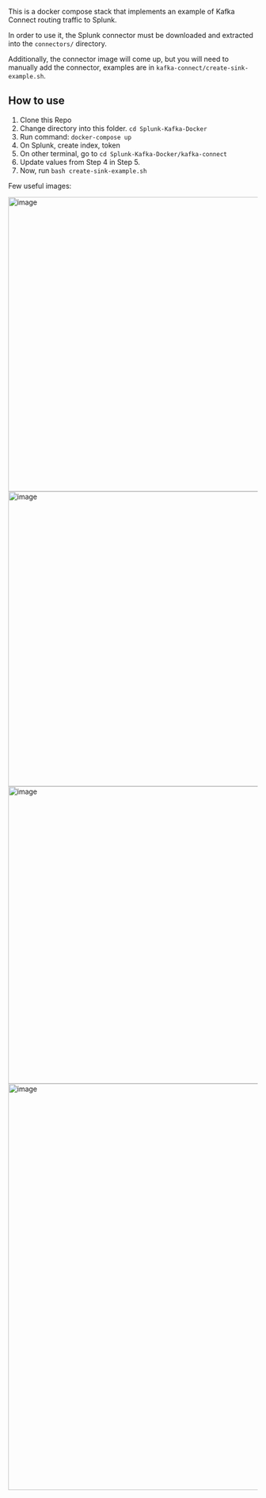 This is a docker compose stack that implements an example of Kafka Connect
routing traffic to Splunk.  

In order to use it, the Splunk connector must be downloaded and extracted into the `connectors/` directory.  

Additionally, the connector image will come up, but you will need to manually add the connector, examples are in `kafka-connect/create-sink-example.sh`.

## How to use
1. Clone this Repo
2. Change directory into this folder. `cd Splunk-Kafka-Docker`
3. Run command: `docker-compose up`
4. On Splunk, create index, token
5. On other terminal, go to `cd Splunk-Kafka-Docker/kafka-connect`
6. Update values from Step 4 in Step 5.
7. Now, run `bash create-sink-example.sh`

Few useful images:

<img width="594" alt="image" src="https://github.com/rajeshpp/Splunk-Kafka-Docker/assets/19406666/c1007f72-dfa3-427f-9896-6c9195aa9345">

<img width="595" alt="image" src="https://github.com/rajeshpp/Splunk-Kafka-Docker/assets/19406666/e02ea1e1-3c9e-4bfd-b9a8-fc8162619278">

<img width="600" alt="image" src="https://github.com/rajeshpp/Splunk-Kafka-Docker/assets/19406666/00ca26fd-dc5f-48d2-bbbc-94f0ce97bcb2">

<img width="820" alt="image" src="https://github.com/rajeshpp/Splunk-Kafka-Docker/assets/19406666/29dbd761-6444-40b3-a062-97f71ae818d1">


